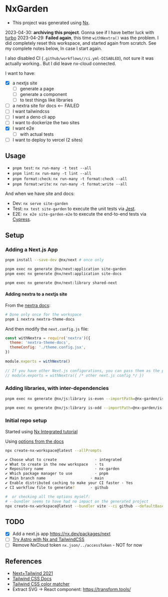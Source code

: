 # NxGarden

- This project was generated using [Nx](https://nx.dev).

2023-04-30: **archiving this project**. Gonna see if I have better luck with [turbo](https://turbo.build/repo/docs)
2023-04-29: **Failed again**, this time `withNextra()` was the problem.
I did completely reset this workspace, and started again from scratch.
See my complete notes below, In case I start again.

I also disabled CI (`.github/workflows//ci.yml-DISABLED`), not sure it was actually working..
But I did leave nx-cloud connected.

I want to have:

- [x] a nextjs site
  - [ ] generate a page
  - [ ] generate a component
  - [ ] to test things like libraries
- [ ] a nextra site for docs <-- FAILED
- [ ] I want tailwindcss
- [ ] I want a deno cli app
- [ ] I want to dockerize the two sites
- [x] I want e2e
  - [ ] with actual tests
- [ ] I want to deploy to vercel (2 sites)

## Usage

- `pnpm test`: `nx run-many -t test --all`
- `pnpm lint`: `nx run-many -t lint --all`
- `pnpm format:check`: `nx run-many -t format:check --all`
- `pnpm format:write`: `nx run-many -t format:write --all`

And when we have site and docs:

- Dev: `nx serve site-garden`
- Test: `nx test site-garden` to execute the unit tests via [Jest](https://jestjs.io).
- E2E: `nx e2e site-garden-e2e` to execute the end-to-end tests via [Cypress](https://www.cypress.io).

## Setup

### Adding a Next.js App

```bash
pnpm install --save-dev @nx/next # once only

pnpm exec nx generate @nx/next:application site-garden
pnpm exec nx generate @nx/next:application site-docs

pnpm exec nx generate @nx/next:library shared-next
```

#### Adding nextra to a nextjs site

From the [nextra docs](https://nextra.site/docs/docs-theme/start):

```bash
# Done only once for the workspace
pnpm i nextra nextra-theme-docs
```

And then modify the `next.config.js` file:

```js
const withNextra = require('nextra')({
  theme: 'nextra-theme-docs',
  themeConfig: './theme.config.jsx',
})
 
module.exports = withNextra()
 
// If you have other Next.js configurations, you can pass them as the parameter:
// module.exports = withNextra({ /* other next.js config */ })
```

### Adding libraries, with inter-dependencies

```bash
pnpm exec nx generate @nx/js:library is-even --importPath=@nx-garden/is-even

pnpm exec nx generate @nx/js:library is-odd --importPath=@nx-garden/is-odd
```

### Initial repo setup

Started using [Nx Integrated tutorial](https://nx.dev/tutorials/integrated-repo-tutorial)

Using [options from the docs](https://nx.dev/packages/nx/documents/create-nx-workspace)

```bash
npx create-nx-workspace@latest --allPrompts

✔ Choose what to create                 · integrated
✔ What to create in the new workspace   · ts
✔ Repository name                       · nx-garden
✔ Which package manager to use          · pnpm
✔ Main branch name                    · main
✔ Enable distributed caching to make your CI faster · Yes
✔ CI workflow file to generate?       · github

#  or checking all the options myself:
# --bundler seems to have had no impact on the generated project
npx create-nx-workspace@latest --bundler vite --ci github --defaultBase main --docker --packageManager pnpm --preset ts --skipGit nx-garden

```

## TODO

- [x] Add a next.js app <https://nx.dev/packages/next>
- [ ] [Try Astro with Nx and TailwindCSS](https://leosvel.dev/blog/creating-my-personal-website-with-astro-tailwindcss-and-nx/)
- [ ] Remove NxCloud token `nx.json/../accessToken` - NOT for now

## References

- [Next+Tailwind 2021](https://blog.nrwl.io/setup-next-js-to-use-tailwind-with-nx-849b7e21d8d0)
- [Tailwind CSS Docs](https://tailwindcss.com/docs/)
- [Tailwind CSS color matcher](https://moh-slimani.github.io/tailwind-css-color-matcher/)
- Extract SVG -> React component: <https://transform.tools/>
